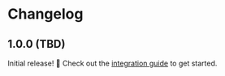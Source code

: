 # Changelog

## 1.0.0 (TBD)

Initial release! 🎉 Check out the [integration guide](https://docs.bugsnag.com/platforms/electron) to get started.
